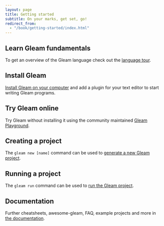 ```yaml
---
layout: page
title: Getting started
subtitle: On your marks, get set, go!
redirect_from:
  - "/book/getting-started/index.html"
---
```


## Learn Gleam fundamentals

To get an overview of the Gleam language check out the 
[language tour](/book/tour/).

## Install Gleam

[Install Gleam on your computer](/getting-started/installing/) and add a plugin
for your text editor to start writing Gleam programs.


## Try Gleam online

Try Gleam without installing it using the community maintained
[Gleam Playground](https://johndoneth.github.io/gleam-playground/).


## Creating a project

The `gleam new [name]` command can be used to [generate a new Gleam project](https://gleam.run/writing-gleam/creating-a-project/).


## Running a project

The `gleam run` command can be used to [run the Gleam project](https://gleam.run/writing-gleam/using-the-project).


## Documentation

Further cheatsheets, awesome-gleam, FAQ, example projects and more in [the documentation](https://gleam.run/documentation/). 


